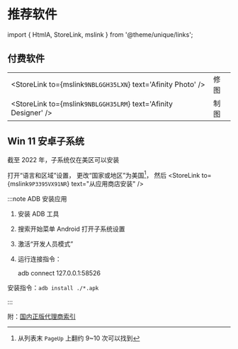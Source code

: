 # 推荐软件

import { HtmlA, StoreLink, mslink } from '@theme/unique/links';

## 付费软件

<div className='no-table-border no-table-header full-width-table'>

|                                                                 |      |
| --------------------------------------------------------------- | ---- |
| <StoreLink to={mslink`9NBLGGH35LXN`} text='Afinity Photo' />    | 修图 |
| <StoreLink to={mslink`9NBLGGH35LRM`} text='Afinity Designer' /> | 制图 |

</div>

## Win 11 安卓子系统

截至 2022 年，子系统仅在美区可以安装

打开<HtmlA href="ms-settings:regionlanguage">“语言和区域”设置</HtmlA>，
更改“国家或地区”为美国[^1]，
然后 <StoreLink to={mslink`9P3395VX91NR`} text="从应用商店安装" />

[^1]: 从列表末 `PageUp` 上翻约 9\~10 次可以找到

:::note ADB 安装应用

1. 安装 ADB 工具
2. 搜索开始菜单 Android 打开子系统设置
3. 激活“开发人员模式”
4. 运行连接指令：

   adb connect 127.0.0.1:58526

安装指令：`adb install ./*.apk`

:::

附：[国内正版代理商索引](https://zhuanlan.zhihu.com/p/93284719)
